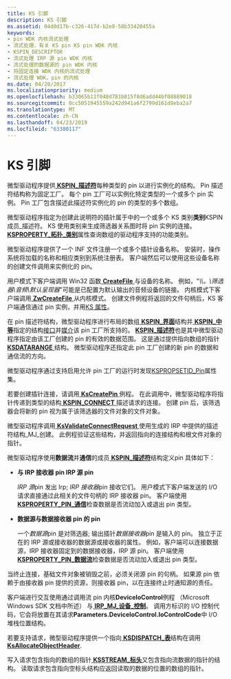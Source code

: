 ```yaml
---
title: KS 引脚
description: KS 引脚
ms.assetid: 04d0d17b-c326-417d-b2e8-58b33420455a
keywords:
- pin WDK 内核流式处理
- 流式处理，有关 KS pin KS pin WDK 内核
- KSPIN_DESCRIPTOR
- 流式处理 IRP 源 pin WDK 内核
- 流式处理的数据源的 pin WDK 内核
- 将固定连接 WDK 内核的流式处理
- 流式处理 WDK，pin 的内核
ms.date: 04/20/2017
ms.localizationpriority: medium
ms.openlocfilehash: b33065b11f048d781b815f8d6add44bf08889018
ms.sourcegitcommit: 0cc5051945559a242d941a6f2799d161d8eba2a7
ms.translationtype: MT
ms.contentlocale: zh-CN
ms.lasthandoff: 04/23/2019
ms.locfileid: "63380117"
---
```

# <a name="ks-pins"></a>KS 引脚





微型驱动程序提供[ **KSPIN\_描述符**](https://msdn.microsoft.com/library/windows/hardware/ff563533)每种类型的 pin 以进行实例化的结构。 Pin 描述符结构称为固定工厂。 每个 pin 工厂可以实例化特定类型的一个或多个 pin 实例。 Pin 工厂包含描述此描述符实例化的 pin 的类型的多个数组。

微型驱动程序指定为创建此说明符的插针属于中的一个或多个 KS 类别**类别**KSPIN 成员\_描述符。 KS 使用类别来生成筛选器关系图时将 pin 实例的连接。 [ **KSPROPERTY\_拓扑\_类别**](https://msdn.microsoft.com/library/windows/hardware/ff565799)属性查询数组的驱动程序支持的功能类别。

微型驱动程序提供了一个 INF 文件注册一个或多个插针设备名称。 安装时，操作系统将加载的名称和相应类别到系统注册表。 客户端然后可以使用这些设备名称的创建文件调用来实例化的 pin。

用户模式下客户端调用 Win32 函数[ **CreateFile** ](https://msdn.microsoft.com/library/windows/desktop/aa363858)与设备的名称。 例如，"*\\\\。\\筛选器\\音频\\默认呈现器*"可能是已配置为默认输出的音频设备的链接。 内核模式下客户端调用[ **ZwCreateFile** ](https://msdn.microsoft.com/library/windows/hardware/ff566424)从内核模式。 创建文件例程将返回的文件句柄后，KS 客户端通信通过 pin 实例，并用[KS 属性](ks-properties.md)。

在 pin 描述符结构，微型驱动程序进行布局的数组[ **KSPIN\_界面**](https://msdn.microsoft.com/library/windows/hardware/ff563537)结构并[ **KSPIN\_中等**](https://msdn.microsoft.com/library/windows/hardware/ff563538)指定的结构[接口](ks-interfaces.md)并[媒介](ks-mediums.md)该 pin 工厂所支持的。 [**KSPIN\_描述符**](https://msdn.microsoft.com/library/windows/hardware/ff563533)也是其中微型驱动程序指定由该工厂创建的 pin 的有效的数据范围。 这是通过提供指向数组的指针[ **KSDATARANGE** ](https://msdn.microsoft.com/library/windows/hardware/ff561658)结构。 微型驱动程序还指定此 pin 工厂创建的新 pin 的数据和通信流的方向。

微型驱动程序通过支持启用允许 pin 工厂的运行时发现[KSPROPSETID\_Pin](https://msdn.microsoft.com/library/windows/hardware/ff566584)属性集。

若要创建插针连接，请调用[ **KsCreatePin** ](https://msdn.microsoft.com/library/windows/hardware/ff561652)例程。 在此调用中，微型驱动程序将指针传递到类型的结构[ **KSPIN\_CONNECT** ](https://msdn.microsoft.com/library/windows/hardware/ff563531)描述请求的连接。 创建 pin 后，该筛选器会将新的 pin 视为属于该筛选器的文件对象的文件对象。

微型驱动程序调用[ **KsValidateConnectRequest** ](https://msdn.microsoft.com/library/windows/hardware/ff567227)使用生成的 IRP 中提供的描述符结构\_MJ\_创建。 此例程验证这些结构，并返回指向的连接结构和根文件对象的指针。

微型驱动程序使用**数据流**并**通信**的成员[ **KSPIN\_描述符**](https://msdn.microsoft.com/library/windows/hardware/ff563533)结构定义pin 具体如下：

-   **与 IRP 接收器 pin IRP 源 pin**

    *IRP 源*pin 发出 Irp; *IRP 接收器*pin 接收它们。 用户模式下客户端发送的 I/O 请求直接通过此相关的文件句柄的 IRP 接收器 pin。 客户端使用[ **KSPROPERTY\_PIN\_通信**](https://msdn.microsoft.com/library/windows/hardware/ff565194)检查数据是否流动加入或退出 pin 类型。

-   **数据源与数据接收器 pin 的 pin**

    一个*数据源*pin 是对筛选器; 输出插针*数据接收器*pin 是输入的 pin。 独立于正在的 IRP 源或接收器的数据源或接收器的属性。 例如，客户端可以连接数据源，IRP 接收器固定到的数据接收器，IRP 源 pin。 客户端使用[ **KSPROPERTY\_PIN\_数据流**](https://msdn.microsoft.com/library/windows/hardware/ff565197)检查数据是否流动加入或退出 pin 类型。

当终止连接，基础文件对象被销毁之前，必须关闭源 pin 的句柄。 如果源 pin 依赖于由接收器 pin 提供的资源，则接收器 pin，以在连接终止时通知源的责任。

客户端进行交互使用通过调用流 pin 内核**DeviceIoControl**例程 （Microsoft Windows SDK 文档中所述） 与[ **IRP\_MJ\_设备\_控制**](https://msdn.microsoft.com/library/windows/hardware/ff550744)。 调用方标识的 I/O 控制代码，它会将放置在其请求**Parameters.DeviceIoControl.IoControlCode**中 I/O 堆栈位置结构。

若要支持请求，微型驱动程序提供一个指向[ **KSDISPATCH\_表**](https://msdn.microsoft.com/library/windows/hardware/ff561723)结构在调用[ **KsAllocateObjectHeader**](https://msdn.microsoft.com/library/windows/hardware/ff560972).

写入请求包含指向的数组的指针[ **KSSTREAM\_标头**](https://msdn.microsoft.com/library/windows/hardware/ff567138)又包含指向流数据的指针的结构。 读取请求包含指向空标头结构应返回读取的数据的位置的数组的指针。

 

 




